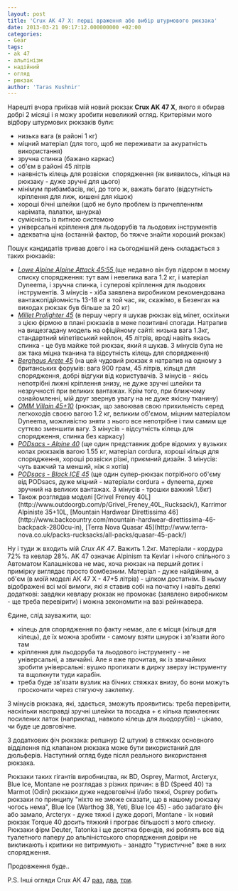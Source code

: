 ```yaml
---
layout: post
title: 'Crux AK 47 X: перші враження або вибір штурмового рюкзака'
date: 2013-03-21 09:17:12.000000000 +02:00
categories:
- Gear
tags:
- ak 47
- альпінізм
- надійний
- огляд
- рюкзак
author: 'Taras Kushnir'
---
```


Нарешті вчора приїхав мій новий рюкзак <strong>Crux AK 47 X</strong>, якого я обирав добрі 2 місяці і я можу зробити невеликий огляд. Критеріями мого відбору штурмових рюкзаків були:
<ul>
<li>низька вага (в районі 1 кг)</li>
<li>міцний матеріал (для того, щоб не переживати за акуратність використання)</li>
<li>зручна спинка (бажано каркас)</li>
<li>об'єм в районі 45 літрів</li>
<li>наявність кілець для розвіски  спорядження (як виявилось, кільця на рюкзаку - дуже зручні для цього)</li>
<li>мінімум прибамбасів, які, до того ж, важать багато (відсутність кріплення для лиж, кишені для кішок)</li>
<li>хороші бічні шлейки (щоб не було проблем із причепленням карімата, палатки, шнурка)</li>
<li>сумісність із питною системою</li>
<li>універсальні кріплення для льодорубів та льодових інструментів</li>
<li>адекватна ціна (останній фактор, бо тяжче знайти хороший рюкзак)</li>
</ul>

<!--more-->

Пошук кандидатів тривав довго і на сьогоднішній день складається з таких рюкзаків:
<ul>
<li><a title="Review of Alpine Attack" href="http://www.outdoorsmagic.com/gear-news/just-in---lowe-alpine-alpine-attack-3445/9616.html" target="_blank"><em>Lowe Alpine Alpine Attack 45:55</em> </a>(ще недавно він був лідером в моєму списку спорядження: тут вам і невелика вага 1.2 кг, і матеріал Dyneema, і зручна спинка, і суперові кріплення для льодових інструментів. З мінусів - хіба заявлена виробником рекомендована вантажопідйомність 13-18 кг в той час, як, скажімо, в Безенгах на виходах рюкзак був більше за 20 кг)</li>
<li><a title="Official website" href="http://www.millet.fr/en/products/spring-summer-2012-catalog/hardware-backpacks/prolighter-45" target="_blank"><em>Millet Prolighter 45</em></a> (в першу чергу я шукав рюкзак від мілет, оскільки з цією фірмою в плані рюкзаків в мене позитивні спогади. Натрапив на вищезгадану модель на офіційному сайті: низька вага 1.3кг, стандартний мілетівський нейлон, 45 літрів, вроді навіть якась спинка - це був майже той рюкзак, який я шукав. З мінусів була не аж така міцна тканина та відсутність кілець для спорядження)</li>
<li><a title="To buy" href="http://www.gooutdoors.co.uk/berghaus-arete-45-p213199" target="_blank"><em>Berghaus Arete 45</em></a> (на цей чудовий рюкзак я натрапив на одному з британських форумів: вага 900 грам, 45 літрів, кільця для спорядження, добрі відгуки від користувачів. З мінусів - якісь непотрібні лижні кріплення знизу, не дуже зручні шлейки та незручності при великих вантажах. Крім того, при ближчому ознайомленні, мій друг звернув увагу на не дуже якісну тканину)</li>
<li><a title="OMM" href="http://www.theomm.com/products/packs/thevillain45/" target="_blank"><em>OMM Villain 45+10</em></a> (рюкзак, що завоював свою прихильність серед легкоходів своєю вагою 1.2 кг, великим об'ємом, міцним матеріалом Dyneema, можливістю зняти з нього все непотрібне і тим самим ще суттєво зменшити вагу. З мінусів - відсутність кілець для спорядження, спинка без каркасу)</li>
<li><a title="To buy" href="http://www.mountainleisureperth.com/podsacs---alpine-40-308-p.asp" target="_blank"><em>PODsacs - Alpine 40</em></a> (ще один представник добре відомих у вузьких колах рюкзаків вагою 1.55 кг, матеріал cordura, хороші кільця для спорядження, хороші розвіски різні, приємний дизайн. З мінусів: чуть важчий та менший, ніж я хотів)</li>
<li><a title="Black ice" href="http://www.podsacs.com/i/q/CCPBIBP/pod-black-ice-backpack" target="_blank"><em>PODsacs - Black ICE 45</em></a> (ще один супер-рюкзак потрібного об'єму від PODsacs, дуже міцний - матеріали cordura + dyneema, дуже зручний на великих вантажах. З мінусів - трошки важкий 1.6кг)</li>
<li>Також розглядав моделі [Grivel Freney 40L](http://www.outdoorgb.com/p/Grivel_Freney_40L_Rucksack/), Karrimor Alpiniste 35+10L, [Mountain Hardwear Direttissima 46](http://www.backcountry.com/mountain-hardwear-direttissima-46-backpack-2800cu-in), [Terra Nova Quasar 45](http://www.terra-nova.co.uk/packs-rucksacks/all-packs/quasar-45-pack/)</li>
</ul>

Ну і туди ж входить мій <em>Crux AK 47</em>. Важить 1.2кг. Матеріали - кордура 72% та кевлар 28%. AK 47 означає Alpinism та Kevlar і нічого спільного з Автоматом Калашнікова не має, хоча рюкзак на перший дотик і примірку виглядає просто бомбезним. Матеріал - дуже найдійним, а об'єм (в моїй моделі АК 47 Х - 47+5 літрів) - цілком достатнім. В ньому відображені всі мої вимоги, які я ставив собі на початку і навіть деякі додаткові: завдяки кевлару рюкзак не промокає (заявлено виробником - ще треба перевірити) і можна зекономити на вазі рейнкавера.

Єдине, слід зауважити, що:
<ul>
<li>кілець для спорядження по факту немає, але є місця (кільця для кілець), де їх можна зробити - самому взяти шнурок і зв'язати його там</li>
<li>кріплення для льодоруба та льодового інструменту - не універсальні, а звичайні. Але я вже прочитав, як із звичайних зробити універсальні: вушко пропихати в дирку зверху інструменту та вщолкнути туди карабін.</li>
<li>треба буде зв'язати вузлик на бічних стяжках внизу, бо вони можуть проскочити через стягуючу заклепку.</li>
</ul>

З мінусів рюкзака, які, здається, зможуть проявитись: треба перевірити, наскільки насправді зручні шлейки та посадка + є кілька приклеєних посилених латок (наприклад, навколо кілець для льодорубів) - цікаво, чи буде це довговічне.

З додаткових фіч рюкзака: репшнур (2 штуки) в стяжках основного відділення під клапаном рюкзака може бути використаний для дюльферів. Наступний огляд буде після реального використання рюкзака.

Рюкзаки таких гігантів виробництва, як BD, Osprey, Marmot, Arcteryx, Blue Ice, Montane не розглядав з різних причин: в BD (Speed 40) та Marmot (Odin) рюкзаки дуже недовговічні і/або тяжкі, Osprey робить рюкзаки по принципу "ніхто не зможе сказати, що в нашому рюкзаку чогось нема", Blue Ice (Warthog 38, Yeti, Blue Ice 45) - або забагато фіч або замало, Arcteryx - дуже тяжкі і дуже дорогі, Montane - їх новий рюкзак Torque 40 досить тяжкий і програє більшості з мого списку. Рюкзаки фірм Deuter, Tatonka і ще десятка брендів, які роблять все від туалетного паперу до альпіністського спорядження довіри не викликають і критики не витримують - занадто "туристичне" вже в них спорядження.

Продовження буде..

P.S. Інші огляди Crux AK 47 [раз](http://www.backpackinglight.com/cgi-bin/backpackinglight/crux_ak47_crux_ak57_packs_uk.html#.UUr7O1c1KXs), [два](http://www.outdoorsmagic.com/forum/gear/lightwave/crux-rucksacks/11044.html), [три](http://www.ukclimbing.com/gear/news.php?id=3816).

